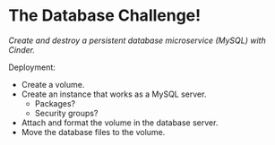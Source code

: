# The Database Challenge!

*Create and destroy a persistent database microservice (MySQL) with Cinder.*

Deployment:
* Create a volume.
* Create an instance that works as a MySQL server.
	- Packages?
	- Security groups?
* Attach and format the volume in the database server.
* Move the database files to the volume.
